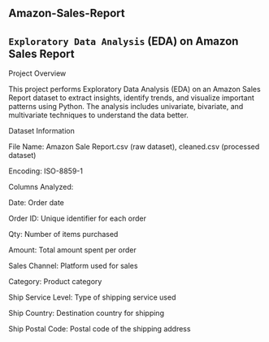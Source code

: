 ## Amazon-Sales-Report
## `Exploratory Data Analysis` (EDA) on Amazon Sales Report

Project Overview

This project performs Exploratory Data Analysis (EDA) on an Amazon Sales Report dataset to extract insights, identify trends, and visualize important patterns using Python. The analysis includes univariate, bivariate, and multivariate techniques to understand the data better.

Dataset Information

File Name: Amazon Sale Report.csv (raw dataset), cleaned.csv (processed dataset)

Encoding: ISO-8859-1

Columns Analyzed:

Date: Order date

Order ID: Unique identifier for each order

Qty: Number of items purchased

Amount: Total amount spent per order

Sales Channel: Platform used for sales

Category: Product category

Ship Service Level: Type of shipping service used

Ship Country: Destination country for shipping

Ship Postal Code: Postal code of the shipping address
